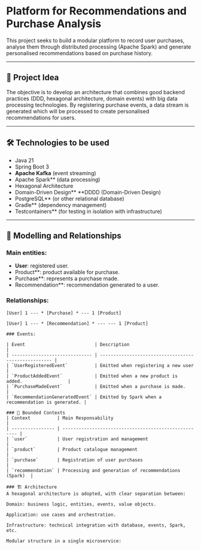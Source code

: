 # Platform for Recommendations and Purchase Analysis

This project seeks to build a modular platform to record user purchases, analyse them through distributed processing (Apache Spark) and generate personalised recommendations based on purchase history.

---

## 🧠 Project Idea

The objective is to develop an architecture that combines good backend practices (DDD, hexagonal architecture, domain events) with big data processing technologies. By registering purchase events, a data stream is generated which will be processed to create personalised recommendations for users.

---

## 🛠️ Technologies to be used

- Java 21
- Spring Boot 3
- **Apache Kafka** (event streaming)
- Apache Spark** (data processing)
- Hexagonal Architecture
- Domain-Driven Design** **DDDD (Domain-Driven Design)
- PostgreSQL** (or other relational database)
- Gradle** (dependency management)
- Testcontainers** (for testing in isolation with infrastructure)

---

## 🧩 Modelling and Relationships

### Main entities:

- **User**: registered user.
- Product**: product available for purchase.
- Purchase**: represents a purchase made.
- Recommendation**: recommendation generated to a user.

### Relationships:

````plaintext
[User] 1 --- * [Purchase] * --- 1 [Product]

[User] 1 --- * [Recommendation] * --- --- 1 [Product]

### Events:
 
| Event                          | Description                                          |
| ------------------------------ | ---------------------------------------------------- |
| `UserRegisteredEvent`          | Emitted when registering a new user                  |
| `ProductAddedEvent`            | Emitted when a new product is added.                 |
| `PurchaseMadeEvent`            | Emitted when a purchase is made.                     |
| `RecommendationGeneratedEvent` | Emitted by Spark when a recommendation is generated. |

### 🧱 Bounded Contexts
| Context          | Main Responsability                                   |
| ---------------- | ----------------------------------------------------- |
| `user`           | User registration and management                      |
| `product`        | Product catalogue management                          |
| `purchase`       | Registration of user purchases                        |
| `recommendation` | Processing and generation of recommendations (Spark)  |

### 🏗️ Architecture
A hexagonal architecture is adopted, with clear separation between:

Domain: business logic, entities, events, value objects.

Application: use cases and orchestration.

Infrastructure: technical integration with database, events, Spark, etc.

Modular structure in a single microservice:

